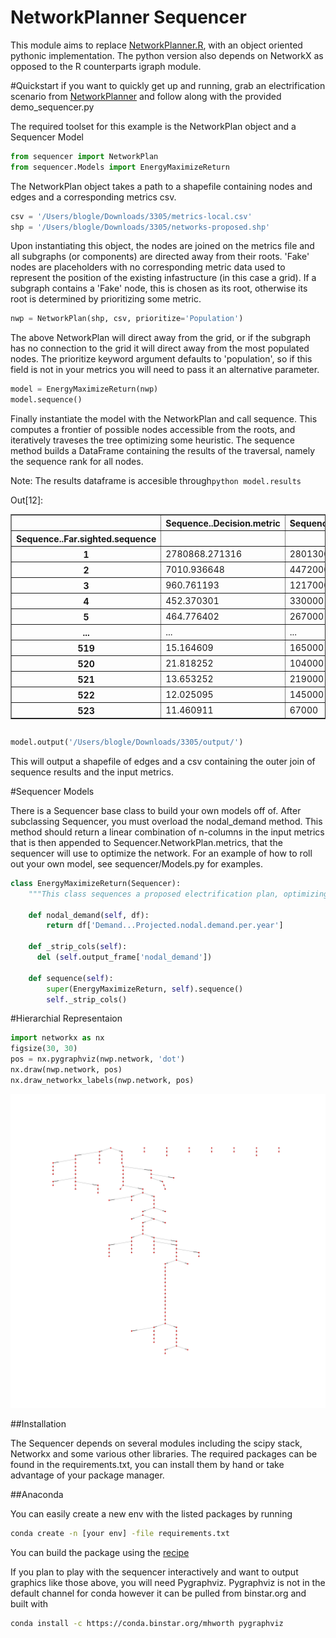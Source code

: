 NetworkPlanner Sequencer
===========

This module aims to replace [NetworkPlanner.R](https://github.com/sel-columbia/networkplanner.R), with an object 
oriented pythonic implementation. The python version also depends on NetworkX as opposed to the R counterparts igraph 
module. 

#Quickstart
if you want to quickly get up and running, grab an electrification scenario from 
[NetworkPlanner](http://networkplanner.modilabs.org/scenarios) and follow along with the provided demo_sequencer.py

The required toolset for this example is the NetworkPlan object and a Sequencer Model

```python 
from sequencer import NetworkPlan
from sequencer.Models import EnergyMaximizeReturn
```

The NetworkPlan object takes a path to a shapefile containing nodes and edges and a corresponding metrics csv. 
```python
csv = '/Users/blogle/Downloads/3305/metrics-local.csv'
shp = '/Users/blogle/Downloads/3305/networks-proposed.shp'
```

Upon instantiating this object, the nodes are joined on the metrics file and all subgraphs (or components) are 
directed away from their roots. 'Fake' nodes are placeholders with no corresponding metric data used to 
represent the position of the existing infastructure (in this case a grid). If a subgraph contains a 'Fake' node, 
this is chosen as its root, otherwise its root is determined by prioritizing some metric.

```python
nwp = NetworkPlan(shp, csv, prioritize='Population')
```

The above NetworkPlan will direct away from the grid, or if the subgraph has no connection to the grid it will direct
away from the most populated nodes. The prioritize keyword argument defaults to 'population', so if this field is not 
in your metrics you will need to pass it an alternative parameter.

```python
model = EnergyMaximizeReturn(nwp)
model.sequence()
```

Finally instantiate the model with the NetworkPlan and call sequence. This computes a frontier of possible nodes 
accessible from the roots, and iteratively traveses the tree optimizing some heuristic. The sequence method builds a 
DataFrame containing the results of the traversal, namely the sequence rank for all nodes. 

Note: The results dataframe is accesible through```python model.results```
<div class="output_wrapper"><div class="out_prompt_overlay prompt" title="click to scroll output; double click to hide" style=""></div><div class="output" style=""><div class="output_area"><div class="prompt output_prompt">Out[12]:</div><div class="output_subarea output_html rendered_html output_pyout"><div style="max-height:1000px;max-width:1500px;overflow:auto;">
<table border="1" class="dataframe">
  <thead>
    <tr style="text-align: right;">
      <th></th>
      <th>Sequence..Decision.metric</th>
      <th>Sequence..Downstream.demand.sum.kwh</th>
      <th>Sequence..Downstream.distance.sum.m</th>
      <th>Sequence..Root.vertex.id</th>
      <th>Sequence..Upstream.id</th>
      <th>Sequence..Upstream.segment.distance.m</th>
      <th>Sequence..Vertex.id</th>
    </tr>
    <tr>
      <th>Sequence..Far.sighted.sequence</th>
      <th></th>
      <th></th>
      <th></th>
      <th></th>
      <th></th>
      <th></th>
      <th></th>
    </tr>
  </thead>
  <tbody>
    <tr>
      <th>1  </th>
      <td> 2780868.271316</td>
      <td> 28013000</td>
      <td>    10.073472</td>
      <td>  27</td>
      <td>  27</td>
      <td>   10.073472</td>
      <td>  25</td>
    </tr>
    <tr>
      <th>2  </th>
      <td>    7010.936648</td>
      <td> 44720000</td>
      <td>  6378.605633</td>
      <td> 505</td>
      <td> 505</td>
      <td>   16.171168</td>
      <td> 391</td>
    </tr>
    <tr>
      <th>3  </th>
      <td>     960.761193</td>
      <td>  1217000</td>
      <td>  1266.703952</td>
      <td> 392</td>
      <td> 392</td>
      <td>  537.213092</td>
      <td> 342</td>
    </tr>
    <tr>
      <th>4  </th>
      <td>     452.370301</td>
      <td>   330000</td>
      <td>   729.490860</td>
      <td> 392</td>
      <td> 342</td>
      <td>  155.021075</td>
      <td> 304</td>
    </tr>
    <tr>
      <th>5  </th>
      <td>     464.776402</td>
      <td>   267000</td>
      <td>   574.469785</td>
      <td> 392</td>
      <td> 304</td>
      <td>  574.469785</td>
      <td> 212</td>
    </tr>
    <tr>
      <th>...  </th>
      <td>...</td>
      <td>...</td>
      <td>...</td>
      <td>...</td>
      <td>...</td>
      <td>...</td>
      <td>...</td>
    </tr>
    <tr>
      <th>519</th>
      <td>      15.164609</td>
      <td>   165000</td>
      <td> 10880.596829</td>
      <td> 424</td>
      <td> 210</td>
      <td> 6113.945502</td>
      <td> 228</td>
    </tr>
    <tr>
      <th>520</th>
      <td>      21.818252</td>
      <td>   104000</td>
      <td>  4766.651327</td>
      <td> 424</td>
      <td> 228</td>
      <td> 4766.651327</td>
      <td> 421</td>
    </tr>
    <tr>
      <th>521</th>
      <td>      13.653252</td>
      <td>   219000</td>
      <td> 16040.134490</td>
      <td> 424</td>
      <td> 210</td>
      <td> 3982.017803</td>
      <td> 486</td>
    </tr>
    <tr>
      <th>522</th>
      <td>      12.025095</td>
      <td>   145000</td>
      <td> 12058.116687</td>
      <td> 424</td>
      <td> 486</td>
      <td> 6212.158996</td>
      <td> 325</td>
    </tr>
    <tr>
      <th>523</th>
      <td>      11.460911</td>
      <td>    67000</td>
      <td>  5845.957691</td>
      <td> 424</td>
      <td> 325</td>
      <td> 5845.957691</td>
      <td>  42</td>
    </tr>
  </tbody>
</table>
</div></div></div></div><div class="btn output_collapsed" title="click to expand output" style="display: none;">. . .</div></div>


```python 
model.output('/Users/blogle/Downloads/3305/output/')
```
This will output a shapefile of edges and a csv containing the outer join of sequence results and the input metrics.

#Sequencer Models

There is a Sequencer base class to build your own models off of. After subclassing Sequencer, you must overload the 
nodal_demand method. This method should return a linear combination of n-columns in the input metrics that is then 
appended to Sequencer.NetworkPlan.metrics, that the sequencer will use to optimize the network. For an example of how
to roll out your own model, see sequencer/Models.py for examples.

```python 
class EnergyMaximizeReturn(Sequencer):
    """This class sequences a proposed electrification plan, optimizing for maximum Demand (kwh) / Distance (m)"""
    
    def nodal_demand(self, df):
        return df['Demand...Projected.nodal.demand.per.year']
    
    def _strip_cols(self):
      del (self.output_frame['nodal_demand'])

    def sequence(self):
        super(EnergyMaximizeReturn, self).sequence()
        self._strip_cols()
```

#Hierarchial Representaion
```python
import networkx as nx
figsize(30, 30)
pos = nx.pygraphviz(nwp.network, 'dot')
nx.draw(nwp.network, pos)
nx.draw_networkx_labels(nwp.network, pos)
```

![a link](https://github.com/SEL-Columbia/Sequencer/blob/master/Network.png)

##Installation 

The Sequencer depends on several modules including the scipy stack, Networkx and some various other libraries.
The required packages can be found in the requirements.txt, you can install them by hand or take advantage of your 
package manager. 

##Anaconda

You can easily create a new env with the listed packages by running
```bash
conda create -n [your env] -file requirements.txt
```
You can build the package using the [recipe](https://github.com/SEL-Columbia/conda-recipes)

If you plan to play with the sequencer interactively and want to output graphics like those above, you will need 
Pygraphviz. Pygraphviz is not in the default channel for conda however it can be pulled from binstar.org 
and built with 

```bash 
conda install -c https://conda.binstar.org/mhworth pygraphviz  
```



